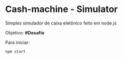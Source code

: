 # Cash-machine - Simulator

Simples simulador de caixa eletônico feito em node.js

Objetivo: **#Desafio**


 Para iniciar:
 
  ```npm start```

